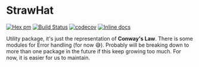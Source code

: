 # StrawHat

[![Hex pm](https://img.shields.io/hexpm/v/straw_hat.svg)](https://hex.pm/packages/straw_hat)
[![Build Status](https://travis-ci.org/straw-hat-team/straw_hat.svg?branch=master)](https://travis-ci.org/straw-hat-team/straw_hat)
[![codecov](https://codecov.io/gh/straw-hat-team/straw_hat/branch/master/graph/badge.svg)](https://codecov.io/gh/straw-hat-team/straw_hat)
[![Inline docs](https://inch-ci.org/github/straw-hat-team/straw_hat.svg)](https://inch-ci.org/github/straw-hat-team/straw_hat)

Utility package, it's just the representation of **Conway's Law**. There
is some modules for Error handling (for now 😅). Probably will be
breaking down to more than one package in the future if this keep growing too
much. For now, it is easier for us to maintain.

